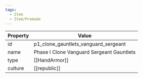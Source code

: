 ```yaml
---
tags:
  - Item
  - Item/Premade
---
```


| Property | Value                                     |
| -------- | ----------------------------------------- |
| id       | p1_clone_gauntlets_vanguard_sergeant      |
| name     | Phase I Clone Vanguard Sergeant Gauntlets |
| type     | [[HandArmor]]                             |
| culture  | [[republic]]                     |



